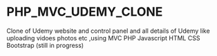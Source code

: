 # PHP_MVC_UDEMY_CLONE
Clone of Udemy website and control panel and all details of Udemy like uploading vidoes photos etc ,using MVC PHP Javascript HTML CSS Bootstrap (still in progress)
